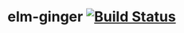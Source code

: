 # elm-ginger [![Build Status](https://travis-ci.org/driebit/elm-ginger.svg?branch=master)](https://travis-ci.org/driebit/elm-ginger)
